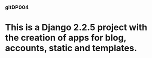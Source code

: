 ### gitDP004
# This is a Django 2.2.5 project with the creation of apps for blog, accounts, static and templates.
